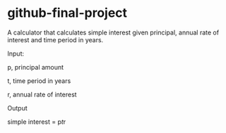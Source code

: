# github-final-project

A calculator that calculates simple interest given principal, annual rate of interest and time period in years.

Input:
   
   p, principal amount
   
   t, time period in years
   
   r, annual rate of interest

Output
   
   simple interest = p*t*r
